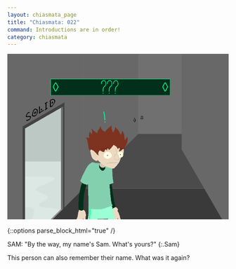 ```yaml
---
layout: chiasmata_page
title: "Chiasmata: 022"
command: Introductions are in order!
category: chiasmata
---
```


![022](/chiasmata/images/narrative/021.png)

{::options parse_block_html="true" /}
<div class="dialogue">
SAM: "By the way, my name's Sam. What's yours?"
{:.Sam}
</div>

This person can also remember their name. What was it again?